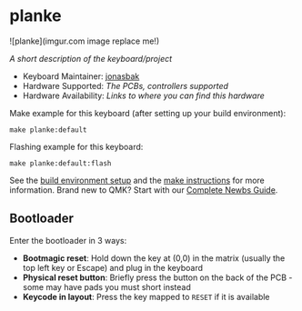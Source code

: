 # planke

![planke](imgur.com image replace me!)

*A short description of the keyboard/project*

* Keyboard Maintainer: [jonasbak](https://github.com/jonasbak)
* Hardware Supported: *The PCBs, controllers supported*
* Hardware Availability: *Links to where you can find this hardware*

Make example for this keyboard (after setting up your build environment):

    make planke:default

Flashing example for this keyboard:

    make planke:default:flash

See the [build environment setup](https://docs.qmk.fm/#/getting_started_build_tools) and the [make instructions](https://docs.qmk.fm/#/getting_started_make_guide) for more information. Brand new to QMK? Start with our [Complete Newbs Guide](https://docs.qmk.fm/#/newbs).

## Bootloader

Enter the bootloader in 3 ways:

* **Bootmagic reset**: Hold down the key at (0,0) in the matrix (usually the top left key or Escape) and plug in the keyboard
* **Physical reset button**: Briefly press the button on the back of the PCB - some may have pads you must short instead
* **Keycode in layout**: Press the key mapped to `RESET` if it is available
